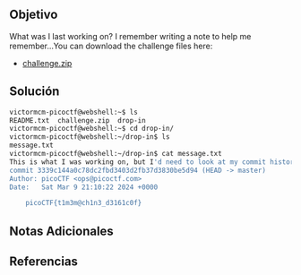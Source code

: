 ## Objetivo
What was I last working on? I remember writing a note to help me remember...You can download the challenge files here:

- [challenge.zip](https://artifacts.picoctf.net/c_titan/66/challenge.zip)
## Solución
```bash
victormcm-picoctf@webshell:~$ ls
README.txt  challenge.zip  drop-in
victormcm-picoctf@webshell:~$ cd drop-in/
victormcm-picoctf@webshell:~/drop-in$ ls
message.txt
victormcm-picoctf@webshell:~/drop-in$ cat message.txt 
This is what I was working on, but I'd need to look at my commit history to know why...victormcm-picoctf@webshell:~/drop-in$ git log
commit 3339c144a0c78dc2fbd3403d2fb37d3830be5d94 (HEAD -> master)
Author: picoCTF <ops@picoctf.com>
Date:   Sat Mar 9 21:10:22 2024 +0000

    picoCTF{t1m3m@ch1n3_d3161c0f}
```
## Notas Adicionales

## Referencias